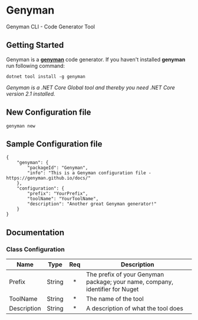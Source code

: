 # Genyman
Genyman CLI - Code Generator Tool
## Getting Started
Genyman is a **[genyman](http://genyman.net)** code generator. If you haven't installed **genyman** run following command:
```
dotnet tool install -g genyman
```
_Genyman is a .NET Core Global tool and thereby you need .NET Core version 2.1 installed._
## New Configuration file 
```
genyman new
```
## Sample Configuration file 
```
{
    "genyman": {
        "packageId": "Genyman",
        "info": "This is a Genyman configuration file - https://genyman.github.io/docs/"
    },
    "configuration": {
        "prefix": "YourPrefix",
        "toolName": "YourToolName",
        "description": "Another great Genyman generator!"
    }
}
```
## Documentation 
### Class Configuration
| Name | Type | Req | Description |
| --- | --- | :---: | --- |
| Prefix | String | * | The prefix of your Genyman package; your name, company, identifier for Nuget |
| ToolName | String | * | The name of the tool |
| Description | String | * | A description of what the tool does |
